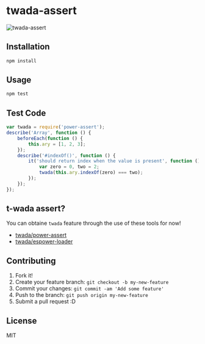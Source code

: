 # twada-assert

![twada-assert](http://monosnap.com/image/BTbldNMSAfu5AZQ8wTLkNfvvV6xq4h.png)

## Installation

``` sh
npm install
```


## Usage

``` sh
npm test
```

## Test Code

``` js
var twada = require('power-assert');
describe('Array', function () {
    beforeEach(function () {
        this.ary = [1, 2, 3];
    });
    describe('#indexOf()', function () {
        it('should return index when the value is present', function () {
            var zero = 0, two = 2;
            twada(this.ary.indexOf(zero) === two);
        });
    });
});
```

## t-wada assert?

You can obtaine `twada` feature through the use of these tools for now!

* [twada/power-assert](https://github.com/twada/power-assert "twada/power-assert")
* [twada/espower-loader](https://github.com/twada/espower-loader "twada/espower-loader")

## Contributing

1. Fork it!
2. Create your feature branch: `git checkout -b my-new-feature`
3. Commit your changes: `git commit -am 'Add some feature'`
4. Push to the branch: `git push origin my-new-feature`
5. Submit a pull request :D

## License

MIT
